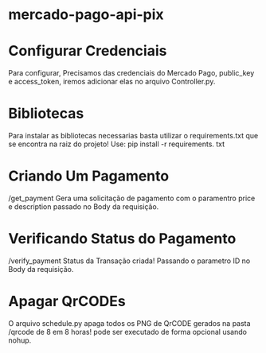 # mercado-pago-api-pix

# Configurar Credenciais

Para configurar, Precisamos das credenciais do Mercado Pago, public_key e access_token, iremos adicionar elas no arquivo Controller.py.

# Bibliotecas

Para instalar as bibliotecas necessarias basta utilizar o requirements.txt que se encontra na raiz do projeto! Use: pip install -r requirements. txt

# Criando Um Pagamento
/get_payment Gera uma solicitação de pagamento com o paramentro price e description passado no Body da requisição.

# Verificando Status do Pagamento
/verify_payment Status da Transação criada! Passando o parametro ID no Body da requisição.

# Apagar QrCODEs
O arquivo schedule.py apaga todos os PNG de QrCODE gerados na pasta /qrcode de 8 em 8 horas! pode ser executado de forma opcional usando nohup.
